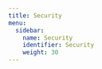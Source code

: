 ```yaml
---
title: Security
menu:
  sidebar:
    name: Security
    identifier: Security
    weight: 30
---
```

